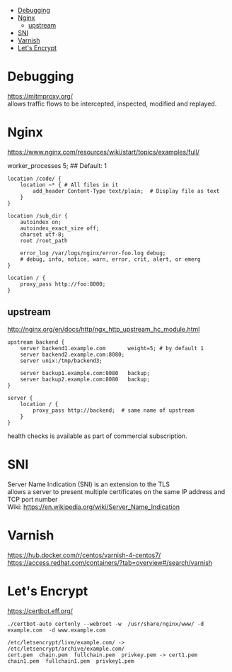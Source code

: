 <!-- TOC -->

- [Debugging](#debugging)
- [Nginx](#nginx)
    - [upstream](#upstream)
- [SNI](#sni)
- [Varnish](#varnish)
- [Let's Encrypt](#lets-encrypt)

<!-- /TOC -->

# Debugging
https://mitmproxy.org/  
allows traffic flows to be intercepted, inspected, modified and replayed.

# Nginx
https://www.nginx.com/resources/wiki/start/topics/examples/full/

worker_processes  5;  ## Default: 1

    location /code/ {
        location ~* { # All files in it
            add_header Content-Type text/plain;  # Display file as text
        }
    }

    location /sub_dir {
        autoindex on;
        autoindex_exact_size off;
        charset utf-8;
        root /root_path

        error_log /var/logs/nginx/error-foo.log debug;
        # debug, info, notice, warn, error, crit, alert, or emerg
    }

    location / {
        proxy_pass http://foo:8000;
    }

## upstream
http://nginx.org/en/docs/http/ngx_http_upstream_hc_module.html

    upstream backend {
        server backend1.example.com       weight=5; # by default 1
        server backend2.example.com:8080;
        server unix:/tmp/backend3;

        server backup1.example.com:8080   backup;
        server backup2.example.com:8080   backup;
    }

    server {
        location / {
            proxy_pass http://backend;  # same name of upstream
        }
    }

health checks is available as part of commercial subscription.

# SNI
Server Name Indication (SNI) is an extension to the TLS  
allows a server to present multiple certificates on the same IP address and TCP port number  
Wiki: https://en.wikipedia.org/wiki/Server_Name_Indication

# Varnish
https://hub.docker.com/r/centos/varnish-4-centos7/  
https://access.redhat.com/containers/?tab=overview#/search/varnish

# Let's Encrypt
https://certbot.eff.org/

    ./certbot-auto certonly --webroot -w  /usr/share/nginx/www/ -d example.com  -d www.example.com

    /etc/letsencrypt/live/example.com/ -> /etc/letsencrypt/archive/example.com/
    cert.pem  chain.pem  fullchain.pem  privkey.pem -> cert1.pem  chain1.pem  fullchain1.pem  privkey1.pem